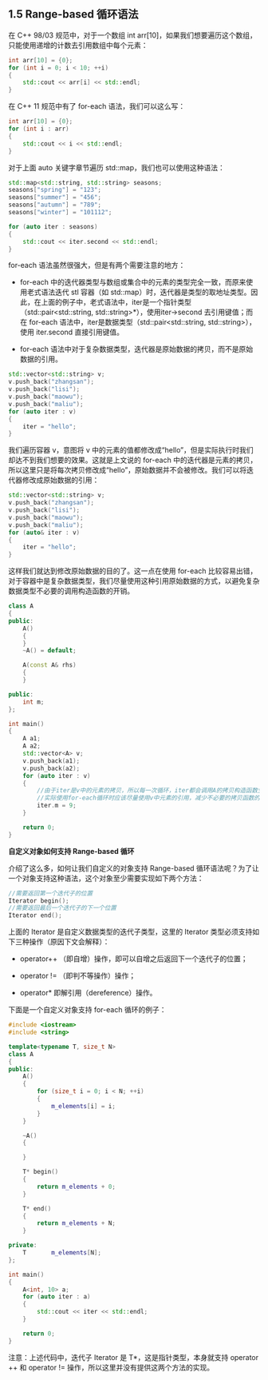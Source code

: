 ## 1.5 Range-based 循环语法
在 C++ 98/03 规范中，对于一个数组 int arr[10]，如果我们想要遍历这个数组，只能使用递增的计数去引用数组中每个元素：
```cpp
int arr[10] = {0};
for (int i = 0; i < 10; ++i)
{
	std::cout << arr[i] << std::endl;
}
```

在 C++ 11 规范中有了 for-each 语法，我们可以这么写：
```cpp
int arr[10] = {0};
for (int i : arr)
{
	std::cout << i << std::endl;
}
```

对于上面 auto 关键字章节遍历 std::map，我们也可以使用这种语法：
```cpp
std::map<std::string, std::string> seasons;
seasons["spring"] = "123";
seasons["summer"] = "456";
seasons["autumn"] = "789";
seasons["winter"] = "101112";

for (auto iter : seasons)
{
	std::cout << iter.second << std::endl;
}
```
for-each 语法虽然很强大，但是有两个需要注意的地方：

* for-each 中的迭代器类型与数组或集合中的元素的类型完全一致，而原来使用老式语法迭代 stl 容器（如 std::map）时，迭代器是类型的取地址类型。因此，在上面的例子中，老式语法中，iter是一个指针类型（std::pair<std::string, std::string>*），使用iter->second 去引用键值；而在 for-each 语法中，iter是数据类型（std::pair<std::string, std::string>），使用 iter.second 直接引用键值。

* for-each 语法中对于复杂数据类型，迭代器是原始数据的拷贝，而不是原始数据的引用。
```cpp
std::vector<std::string> v;
v.push_back("zhangsan");
v.push_back("lisi");
v.push_back("maowu");
v.push_back("maliu");
for (auto iter : v)
{
	iter = "hello";
}
```
我们遍历容器 v，意图将 v 中的元素的值都修改成“hello”，但是实际执行时我们却达不到我们想要的效果。这就是上文说的 for-each 中的迭代器是元素的拷贝，所以这里只是将每次拷贝修改成“hello”，原始数据并不会被修改。我们可以将迭代器修改成原始数据的引用：
```cpp
std::vector<std::string> v;
v.push_back("zhangsan");
v.push_back("lisi");
v.push_back("maowu");
v.push_back("maliu");
for (auto& iter : v)
{
	iter = "hello";
}
```
这样我们就达到修改原始数据的目的了。这一点在使用 for-each 比较容易出错，对于容器中是复杂数据类型，我们尽量使用这种引用原始数据的方式，以避免复杂数据类型不必要的调用构造函数的开销。
```cpp
class A
{
public:
    A()
    {
    }
    ~A() = default;

    A(const A& rhs)
    {
    }

public:
    int m;
};

int main()
{
    A a1;
    A a2;
    std::vector<A> v;
    v.push_back(a1);
    v.push_back(a2);
    for (auto iter : v)
    {
        //由于iter是v中的元素的拷贝，所以每一次循环，iter都会调用A的拷贝构造函数生成一份
        //实际使用for-each循环时应该尽量使用v中元素的引用，减少不必要的拷贝函数的调用开销
        iter.m = 9;
    }

    return 0;
}
```

**自定义对象如何支持 Range-based 循环**

介绍了这么多，如何让我们自定义的对象支持 Range-based 循环语法呢？为了让一个对象支持这种语法，这个对象至少需要实现如下两个方法：
```cpp
//需要返回第一个迭代子的位置
Iterator begin();
//需要返回最后一个迭代子的下一个位置
Iterator end();
```

上面的 Iterator 是自定义数据类型的迭代子类型，这里的 Iterator 类型必须支持如下三种操作（原因下文会解释）：

* operator++ （即自增）操作，即可以自增之后返回下一个迭代子的位置；

* operator != （即判不等操作）操作；

* operator* 即解引用（dereference）操作。

下面是一个自定义对象支持 for-each 循环的例子：

```cpp
#include <iostream>
#include <string>

template<typename T, size_t N>
class A
{
public:
    A()
    {
        for (size_t i = 0; i < N; ++i)
        {
            m_elements[i] = i;
        }
    }

    ~A()
    {

    }

    T* begin()
    {
        return m_elements + 0;
    }

    T* end()
    {
        return m_elements + N;
    }

private:
    T       m_elements[N];
};

int main()
{
    A<int, 10> a;
    for (auto iter : a)
    {
        std::cout << iter << std::endl;
    }

    return 0;
}
```
注意：上述代码中，迭代子 Iterator 是 T*，这是指针类型，本身就支持 operator ++ 和 operator != 操作，所以这里并没有提供这两个方法的实现。